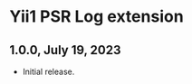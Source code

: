 Yii1 PSR Log extension
======================

1.0.0, July 19, 2023
--------------------

- Initial release.
